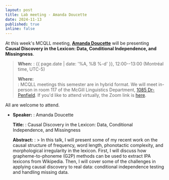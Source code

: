 ```yaml
---
layout: post
title: Lab meeting - Amanda Doucette
date: 2024-11-13
published: true
inline: false
---
```


At this week's MCQLL meeting, [**Amanda Doucette**](/people/doucette.amanda) will
be presenting **Causal Discovery in the Lexicon: Data, Conditional Independence, and Missingness**.

> __When:__ 
> : {{ page.date | date: '%A, %B %-d' }}, 12:00--13:00 (Montréal time, UTC-5)
>
> __Where:__  
> : MCQLL meetings this semester are in hybrid format.  We will meet in-person
> in room 117 of the McGill Linguistics Department, [1085
> Dr-Penfield](https://maps.mcgill.ca/?cmp=1&txt=EN&id=Penfield1085). If you'd
> like to attend virtually, the Zoom link is
> [here](https://mcgill.zoom.us/j/82524506850).


All are welcome to attend.

-  __Speaker:__
    : Amanda Doucette

    __Title:__
    : Causal Discovery in the Lexicon: Data, Conditional Independence, and Missingness

    __Abstract:__ 
    : > In this talk, I will present some of my recent work on the causal structure of frequency, word length, phonotactic complexity, and morphological irregularity in the lexicon. First, I will discuss how grapheme-to-phoneme (G2P) methods can be used to extract IPA lexicons from Wikipedia. Then, I will cover some of the challenges in applying causal discovery to real data: conditional independence testing and handling missing data.